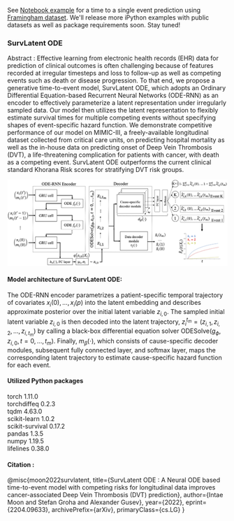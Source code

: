  
See [Notebook example](https://github.com/itmoon7/survlatent_ode/blob/main/notebook_example.ipynb) for a time to a single event prediction using [Framingham dataset](https://biolincc.nhlbi.nih.gov/media/teachingstudies/FHS_Teaching_Longitudinal_Data_Documentation_2021a.pdf?link_time=2022-02-03_18:20:47.023970). We'll release more iPython examples with public datasets as well as package requirements soon. Stay tuned!

### SurvLatent ODE

Abstract : Effective learning from electronic health records (EHR) data for prediction of clinical outcomes is often challenging because of features recorded at irregular timesteps and loss to follow-up as well as competing events such as death or disease progression. To that end, we propose a generative time-to-event model, SurvLatent ODE, which adopts an Ordinary Differential Equation-based Recurrent Neural Networks (ODE-RNN) as an encoder to effectively parameterize a latent representation under irregularly sampled data. Our model then utilizes the latent representation to flexibly estimate survival times for multiple competing events without specifying shapes of event-specific hazard function. We demonstrate competitive performance of our model on MIMIC-III, a freely-available longitudinal dataset collected from critical care units, on predicting hospital mortality as well as the in-house data on predicting onset of Deep Vein Thrombosis (DVT), a life-threatening complication for patients with cancer, with death as a competing event. SurvLatent ODE outperforms the current clinical standard Khorana Risk scores for stratifying DVT risk groups.

![alt text](https://github.com/itmoon7/survlatent_ode/blob/main/survlatent_ode_architecture.png?raw=true)

#### Model architecture of SurvLatent ODE: 
The ODE-RNN encoder parametrizes a patient-specific temporal trajectory of covariates $x_i(0),...,x_i(p)$ into the latent embedding and describes approximate posterior over the initial latent variable $z_{i,0}$. The sampled initial latent variable $z_{i,0}$ is then decoded into the latent trajectory, $z_i^{t_m}  = (z_{i,1}, z_{i,2}, ..., z_{i,t_m})$ by calling a black-box differential equation solver ODESolve$(g_{\phi}, z_{i,0}, t = 0, ...,t_m)$. Finally, $m_\beta(\cdot)$, which consists of cause-specific decoder modules, subsequent fully connected layer, and softmax layer, maps the corresponding latent trajectory to estimate cause-specific hazard function for each event.

#### Utilized Python packages
torch 1.11.0 <br>
torchdiffeq 0.2.3 <br>
tqdm 4.63.0 <br>
scikit-learn 1.0.2 <br>
scikit-survival 0.17.2 <br>
pandas 1.3.5 <br>
numpy 1.19.5 <br>
lifelines 0.38.0

<!-- <img src="https://render.githubusercontent.com/render/math?math=x_{1,2} = \frac{-b \pm \sqrt{b^2-4ac}}{2b}"> -->
#### Citation :
@misc{moon2022survlatent,
      title={SurvLatent ODE : A Neural ODE based time-to-event model with competing risks for longitudinal data improves cancer-associated Deep Vein Thrombosis (DVT) prediction}, 
      author={Intae Moon and Stefan Groha and Alexander Gusev},
      year={2022},
      eprint={2204.09633},
      archivePrefix={arXiv},
      primaryClass={cs.LG}
}

